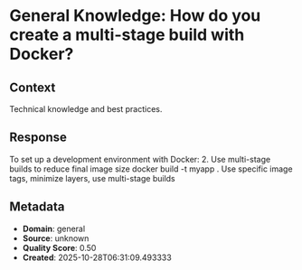 # General Knowledge: How do you create a multi-stage build with Docker?

## Context
Technical knowledge and best practices.

## Response
To set up a development environment with Docker: 2. Use multi-stage builds to reduce final image size docker build -t myapp . Use specific image tags, minimize layers, use multi-stage builds

## Metadata
- **Domain**: general
- **Source**: unknown
- **Quality Score**: 0.50
- **Created**: 2025-10-28T06:31:09.493333